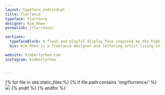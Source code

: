 ```yaml
---
layout: typeface_individual
title: florrence
typeface: Florrence
designer: Kim Rhee
permalink: /florrence/

sections:
  typefaceBlurb: A fresh and playful display face inspired by the high contrast of the modern Didot and Bodoni, and the familiarity of Baskerville. Florrence features high x-heights, tall ascenders, short descenders, and unique terminals.
  bio: Kim Rhee is a freelance designer and lettering artist living in San Francisco, CA.

website: kimberlyrhee.com
instagram: kimberlyrhee


---
```


<div class="typeface__images">
{% for file in site.static_files %}
  {% if file.path contains 'img/florrence/' %}
    <img src="{{ file.path }}" />
  {% endif %}
{% endfor %}
</div>
